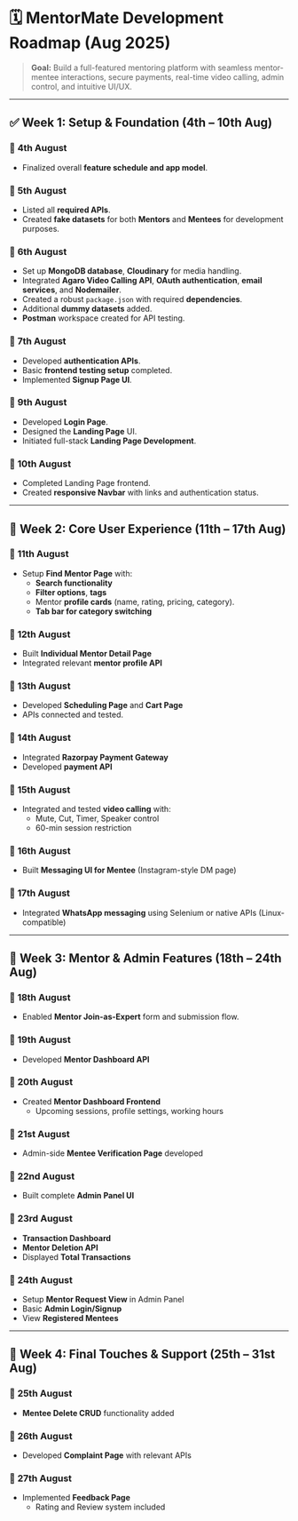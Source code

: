 # 🗓 MentorMate Development Roadmap (Aug 2025)

> **Goal:** Build a full-featured mentoring platform with seamless mentor-mentee interactions, secure payments, real-time video calling, admin control, and intuitive UI/UX.

------

## ✅ Week 1: Setup & Foundation (4th – 10th Aug)

### 📅 **4th August**

- Finalized overall **feature schedule and app model**.

### 📅 **5th August**

- Listed all **required APIs**.
- Created **fake datasets** for both **Mentors** and **Mentees** for development purposes.

### 📅 **6th August**

- Set up **MongoDB database**, **Cloudinary** for media handling.
- Integrated **Agaro Video Calling API**, **OAuth authentication**, **email services**, and **Nodemailer**.
- Created a robust `package.json` with required **dependencies**.
- Additional **dummy datasets** added.
- **Postman** workspace created for API testing.

### 📅 **7th August**

- Developed **authentication APIs**.
- Basic **frontend testing setup** completed.
- Implemented **Signup Page UI**.

### 📅 **9th August**

- Developed **Login Page**.
- Designed the **Landing Page** UI.
- Initiated full-stack **Landing Page Development**.

### 📅 **10th August**

- Completed Landing Page frontend.
- Created **responsive Navbar** with links and authentication status.

------

## 🚀 Week 2: Core User Experience (11th – 17th Aug)

### 📅 **11th August**

- Setup **Find Mentor Page** with:
  - **Search functionality**
  - **Filter options**, **tags**
  - Mentor **profile cards** (name, rating, pricing, category).
  - **Tab bar for category switching**

### 📅 **12th August**

- Built **Individual Mentor Detail Page**
- Integrated relevant **mentor profile API**

### 📅 **13th August**

- Developed **Scheduling Page** and **Cart Page**
- APIs connected and tested.

### 📅 **14th August**

- Integrated **Razorpay Payment Gateway**
- Developed **payment API**

### 📅 **15th August**

- Integrated and tested **video calling** with:
  - Mute, Cut, Timer, Speaker control
  - 60-min session restriction

### 📅 **16th August**

- Built **Messaging UI for Mentee** (Instagram-style DM page)

### 📅 **17th August**

- Integrated **WhatsApp messaging** using Selenium or native APIs (Linux-compatible)

------

## 🧩 Week 3: Mentor & Admin Features (18th – 24th Aug)

### 📅 **18th August**

- Enabled **Mentor Join-as-Expert** form and submission flow.

### 📅 **19th August**

- Developed **Mentor Dashboard API**

### 📅 **20th August**

- Created **Mentor Dashboard Frontend**
  - Upcoming sessions, profile settings, working hours

### 📅 **21st August**

- Admin-side **Mentee Verification Page** developed

### 📅 **22nd August**

- Built complete **Admin Panel UI**

### 📅 **23rd August**

- **Transaction Dashboard**
- **Mentor Deletion API**
- Displayed **Total Transactions**

### 📅 **24th August**

- Setup **Mentor Request View** in Admin Panel
- Basic **Admin Login/Signup**
- View **Registered Mentees**

------

## 📌 Week 4: Final Touches & Support (25th – 31st Aug)

### 📅 **25th August**

- **Mentee Delete CRUD** functionality added

### 📅 **26th August**

- Developed **Complaint Page** with relevant APIs

### 📅 **27th August**

- Implemented **Feedback Page**
  - Rating and Review system included